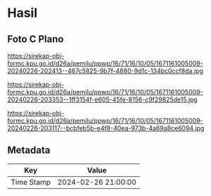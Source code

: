 # Hasil

## Foto C Plano

https://sirekap-obj-formc.kpu.go.id/d26a/pemilu/ppwp/16/71/16/10/05/1671161005009-20240226-202413--467c5825-9b7f-4880-9d1c-134bc0ccf8da.jpg

https://sirekap-obj-formc.kpu.go.id/d26a/pemilu/ppwp/16/71/16/10/05/1671161005009-20240226-203353--1ff3154f-e605-45fe-8156-c9f29825de15.jpg

https://sirekap-obj-formc.kpu.go.id/d26a/pemilu/ppwp/16/71/16/10/05/1671161005009-20240226-203117--bcbfeb5b-e4f8-40ea-973b-4a69a8ce6094.jpg


## Metadata

| Key        | Value               |
| ---------- | ------------------- |
| Time Stamp | 2024-02-26 21:00:00 |



